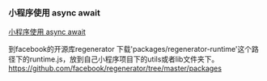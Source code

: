 ### 小程序使用 async await
[小程序使用 async await](https://juejin.im/post/5c14b253e51d452f8e603896)


到facebook的开源库regenerator 下载'packages/regenerator-runtime'这个路径下的runtime.js，放到自己小程序项目下的utils或者lib文件夹下。
https://github.com/facebook/regenerator/tree/master/packages



